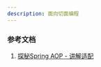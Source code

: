 ```yaml
---
description: 面向切面编程
---
```



### 参考文档

1. [探秘Spring AOP - 讲解适配](https://www.imooc.com/learn/869)